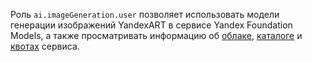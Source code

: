 Роль `ai.imageGeneration.user` позволяет использовать модели генерации изображений YandexART в сервисе Yandex Foundation Models, а также просматривать информацию об [облаке](../../../resource-manager/concepts/resources-hierarchy.md#cloud), [каталоге](../../../resource-manager/concepts/resources-hierarchy.md#folder) и [квотах](../../../yandexgpt/concepts/limits.md#yandexgpt-quotas) сервиса.
